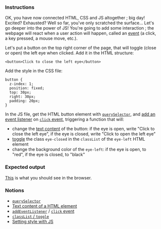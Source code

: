 ### Instructions

OK, you have now connected HTML, CSS and JS altogether ; big day! Excited? Exhausted?
Well so far, you've only scratched the surface... Let's go deeper into the power of JS! You're going to add some interaction ; the webpage will react when a user action will happen, called an [event](https://developer.mozilla.org/en-US/docs/Web/Events) (a click, a key pressed, a mouse move, etc.).

Let's put a button on the top right corner of the page, that will toggle (close or open) the left eye when clicked.
Add it in the HTML structure:

```
<button>Click to close the left eye</button>
```

Add the style in the CSS file:

```
button {
  z-index: 1;
  position: fixed;
  top: 30px;
  right: 30px;
  padding: 20px;
}
```

In the JS file, get the HTML button element with [`querySelector`](https://developer.mozilla.org/en-US/docs/Web/API/Document/querySelector), and [add an event listener](https://developer.mozilla.org/en-US/docs/Web/API/EventTarget/addEventListener) on [`click` event](https://developer.mozilla.org/en-US/docs/Web/API/Element/click_event#javascript), triggering a function that will:

- change the [text content](https://developer.mozilla.org/en-US/docs/Web/API/Node/textContent) of the button: if the eye is open, write "Click to close the left eye", if the eye is closed, write "Click to open the left eye"
- [toggle](https://css-tricks.com/snippets/javascript/the-classlist-api/) the class `eye-closed` in the `classList` of the `eye-left` HTML element
- change the background color of the `eye-left`: if the eye is open, to "red", if the eye is closed, to "black"

### Expected output

[This](https://youtu.be/Wkar5SmswDo) is what you should see in the browser.

### Notions

- [`querySelector`](https://developer.mozilla.org/en-US/docs/Web/API/Document/querySelector)
- [Text content of a HTML element](https://developer.mozilla.org/en-US/docs/Web/API/Node/textContent)
- [`addEventListener`](https://developer.mozilla.org/en-US/docs/Web/API/EventTarget/addEventListener) / [`click` event](https://developer.mozilla.org/en-US/docs/Web/API/Element/click_event#javascript)
- [`classList` / `toggle`](https://css-tricks.com/snippets/javascript/the-classlist-api/)
- [Setting style with JS](https://developer.mozilla.org/en-US/docs/Web/API/ElementCSSInlineStyle/style#setting_styles)

